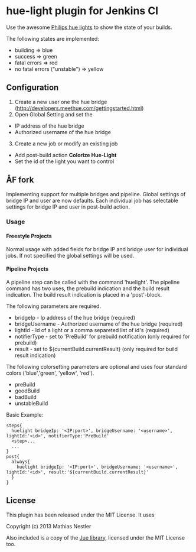 # hue-light plugin for Jenkins CI

Use the awesome [Philips hue lights](https://www.meethue.com) to show the state of your builds.

The following states are implemented:

* building => blue
* success => green
* fatal errors => red
* no fatal errors ("unstable") => yellow


## Configuration

1. Create a new user one the hue bridge (http://developers.meethue.com/gettingstarted.html)
2. Open Global Setting and set the
  * IP address of the hue bridge
  * Authorized username of the hue bridge
3. Create a new job or modify an existing job
  * Add post-build action **Colorize Hue-Light**
  * Set the id of the light you want to control


## ÅF fork

Implementing support for multiple bridges and pipeline. Global settings of bridge IP and
user are now defaults. Each individual job has selectable settings for bridge IP and user
in post-build action.


### Usage
#### Freestyle Projects
Normal usage with added fields for bridge IP and bridge user for individual jobs.
If not specified the global settings will be used.
#### Pipeline Projects
A pipeline step can be called with the command 'huelight'.
The pipeline command has two uses, the prebuild indication and the build
result indication. The build result indication is placed in a 'post'-block.

The following parameters are required.
* bridgeIp  - Ip address of the hue bridge (required)
* bridgeUsername  - Authorized username of the hue bridge (required)
* lightId - Id of a light or a comma separeted list of id's (required)
* notifierType  - set to 'PreBuild' for prebuild notification (only required for prebuild)
* result  - set to ${currentBuild.currentResult} (only required for build result indication)

The following colorsetting parameters are optional and uses four standard colors ('blue','green', 'yellow', 'red').
* preBuild
* goodBuild
* badBuild
* unstableBuild

Basic Example:
```
steps{
  huelight bridgeIp: '<IP:port>', bridgeUsername: '<username>', lightId:'<id>', notifierType:'PreBuild'
  <step>...
  ...
}
post{
  always{
    huelight bridgeIp: '<IP:port>', bridgeUsername: '<username>', lightId:'<id>', result:'${currentBuild.currentResult}'
  }
}
 ```

## License

This plugin has been released under the MIT License. It uses

Copyright (c) 2013 Mathias Nestler

Also included is a copy of the [Jue library](https://github.com/Q42/Jue), licensed under the MIT License too.
